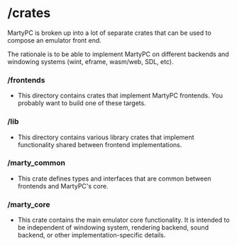 
# /crates

MartyPC is broken up into a lot of separate crates that can be used to compose an emulator front end.

The rationale is to be able to implement MartyPC on different backends and windowing systems (wint, eframe, wasm/web, SDL, etc).

### /frontends
 - This directory contains crates that implement MartyPC frontends. You probably want to build one of these targets.

### /lib
 - This directory contains various library crates that implement functionality shared between frontend implementations.

### /marty_common
 - This crate defines types and interfaces that are common between frontends and MartyPC's core.

### /marty_core
 - This crate contains the main emulator core functionality. It is intended to be independent of windowing system, 
   rendering backend, sound backend, or other implementation-specific details.
